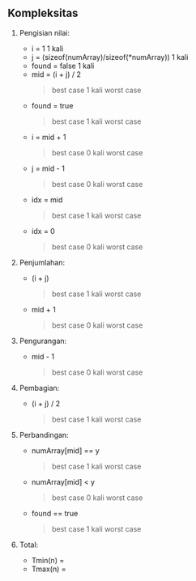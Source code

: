 Kompleksitas
------------
1. Pengisian nilai:
	- i = 1											1 kali
	- j = (sizeof(numArray)/sizeof(*numArray))		1 kali
	- found = false									1 kali
	- mid = (i + j) / 2
		> best case									1 kali
		> worst case
	- found = true
		> best case									1 kali
		> worst case
	- i = mid + 1	
		> best case									0 kali
		> worst case
	- j = mid - 1	
		> best case									0 kali
		> worst case
	- idx = mid	
		> best case									1 kali
		> worst case
	- idx = 0	
		> best case									0 kali
		> worst case
		
2. Penjumlahan:
	- (i + j)
		> best case									1 kali
		> worst case
	- mid + 1
		> best case									0 kali
		> worst case

3. Pengurangan:
	- mid - 1	
		> best case									0 kali
		> worst case

4. Pembagian:
	- (i + j) / 2
		> best case									1 kali
		> worst case								

5. Perbandingan:
	- numArray[mid] == y
		> best case									1 kali
		> worst case	
	- numArray[mid] < y
		> best case									0 kali
		> worst case
	- found == true
		> best case									1 kali
		> worst case

6. Total: 
	- Tmin(n) = 
	- Tmax(n) = 